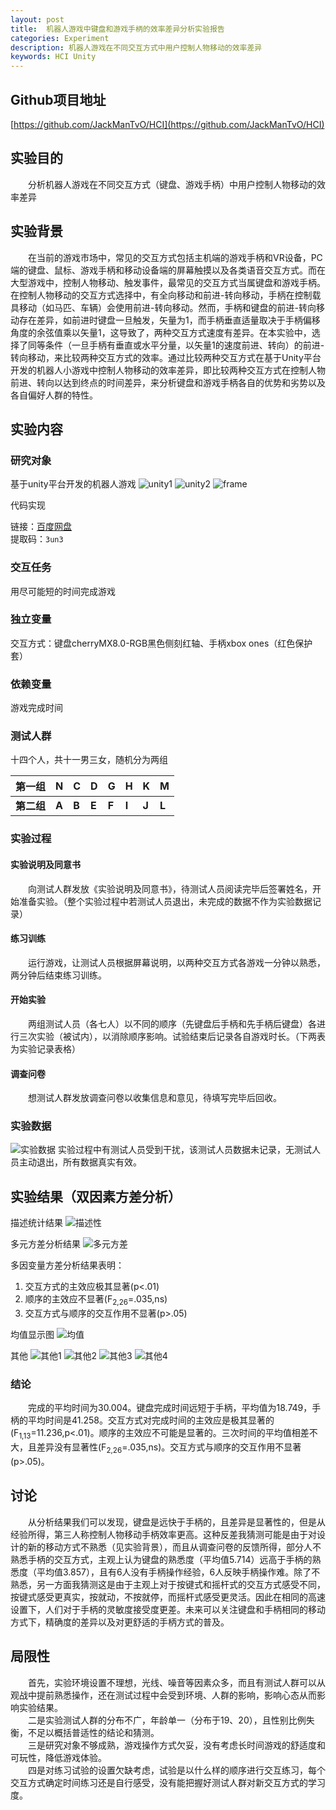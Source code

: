 ```yaml
---
layout: post
title:  机器人游戏中键盘和游戏手柄的效率差异分析实验报告
categories: Experiment
description: 机器人游戏在不同交互方式中用户控制人物移动的效率差异
keywords: HCI Unity
---
```

## Github项目地址

[https://github.com/JackManTvO/HCI](https://github.com/JackManTvO/HCI)

## 实验目的

&emsp;&emsp;分析机器人游戏在不同交互方式（键盘、游戏手柄）中用户控制人物移动的效率差异

## 实验背景

&emsp;&emsp;在当前的游戏市场中，常见的交互方式包括主机端的游戏手柄和VR设备，PC端的键盘、鼠标、游戏手柄和移动设备端的屏幕触摸以及各类语音交互方式。而在大型游戏中，控制人物移动、触发事件，最常见的交互方式当属键盘和游戏手柄。在控制人物移动的交互方式选择中，有全向移动和前进-转向移动，手柄在控制载具移动（如马匹、车辆）会使用前进-转向移动。然而，手柄和键盘的前进-转向移动存在差异，如前进时键盘一旦触发，矢量为1，而手柄垂直适量取决于手柄偏移角度的余弦值乘以矢量1，这导致了，两种交互方式速度有差异。在本实验中，选择了同等条件（一旦手柄有垂直或水平分量，以矢量1的速度前进、转向）的前进-转向移动，来比较两种交互方式的效率。通过比较两种交互方式在基于Unity平台开发的机器人小游戏中控制人物移动的效率差异，即比较两种交互方式在控制人物前进、转向以达到终点的时间差异，来分析键盘和游戏手柄各自的优势和劣势以及各自偏好人群的特性。

## 实验内容

### 研究对象

基于unity平台开发的机器人游戏
![unity1](/images/posts/Experiment/HCI-unity1.png)
![unity2](/images/posts/Experiment/HCI-unity2.png)
![frame](/images/posts/Experiment/HCI-frame.png)

代码实现

链接：[百度网盘](https://pan.baidu.com/s/1m6Ld65ag40Tb-ISB_vNtEA)  
提取码：`3un3`

### 交互任务

用尽可能短的时间完成游戏

### 独立变量

交互方式：键盘cherryMX8.0-RGB黑色侧刻红轴、手柄xbox ones（红色保护套）

### 依赖变量

游戏完成时间

### 测试人群

十四个人，共十一男三女，随机分为两组

|第一组|N|C|D|G|H|K|M|
|-|-|-|-|-|-|-|-|
|**第二组**|**A**|**B**|**E**|**F**|**I**|**J**|**L**|

### 实验过程

#### 实验说明及同意书

&emsp;&emsp;向测试人群发放《实验说明及同意书》，待测试人员阅读完毕后签署姓名，开始准备实验。（整个实验过程中若测试人员退出，未完成的数据不作为实验数据记录）

#### 练习训练

&emsp;&emsp;运行游戏，让测试人员根据屏幕说明，以两种交互方式各游戏一分钟以熟悉，两分钟后结束练习训练。

#### 开始实验

&emsp;&emsp;两组测试人员（各七人）以不同的顺序（先键盘后手柄和先手柄后键盘）各进行三次实验（被试内），以消除顺序影响。试验结束后记录各自游戏时长。（下两表为实验记录表格）

#### 调查问卷

&emsp;&emsp;想测试人群发放调查问卷以收集信息和意见，待填写完毕后回收。

### 实验数据

![实验数据](/images/posts/Experiment/HCI-SPSS.png)
实验过程中有测试人员受到干扰，该测试人员数据未记录，无测试人员主动退出，所有数据真实有效。

## 实验结果（双因素方差分析）

描述统计结果
![描述性](/images/posts/Experiment/HCI-analysis1.png)

多元方差分析结果
![多元方差](/images/posts/Experiment/HCI-analysis2.png)

多因变量方差分析结果表明：

1. 交互方式的主效应极其显著(p<.01)
2. 顺序的主效应不显著(F<sub>2,26</sub>=.035,ns)
3. 交互方式与顺序的交互作用不显著(p>.05)

均值显示图
![均值](/images/posts/Experiment/HCI-analysis3.png)

其他
![其他1](/images/posts/Experiment/HCI-analysis4.png)
![其他2](/images/posts/Experiment/HCI-analysis5.png)
![其他3](/images/posts/Experiment/HCI-analysis6.png)
![其他4](/images/posts/Experiment/HCI-analysis7.png)

### 结论

&emsp;&emsp;完成的平均时间为30.004。键盘完成时间远短于手柄，平均值为18.749，手柄的平均时间是41.258。交互方式对完成时间的主效应是极其显著的(F<sub>1,13</sub>=11.236,p<.01)。顺序的主效应不可能是显著的。三次时间的平均值相差不大，且差异没有显著性(F<sub>2,26</sub>=.035,ns)。交互方式与顺序的交互作用不显著(p>.05)。

## 讨论

&emsp;&emsp;从分析结果我们可以发现，键盘是远快于手柄的，且差异是显著性的，但是从经验所得，第三人称控制人物移动手柄效率更高。这种反差我猜测可能是由于对设计的新的移动方式不熟悉（见实验背景），而且从调查问卷的反馈所得，部分人不熟悉手柄的交互方式，主观上认为键盘的熟悉度（平均值5.714）远高于手柄的熟悉度（平均值3.857），且有6人没有手柄操作经验，6人反映手柄操作难。除了不熟悉，另一方面我猜测这是由于主观上对于按键式和摇杆式的交互方式感受不同，按键式感受更真实，按就动，不按就停，而摇杆式感受更灵活。因此在相同的高速设置下，人们对于手柄的灵敏度接受度更差。未来可以关注键盘和手柄相同的移动方式下，精确度的差异以及对更舒适的手柄方式的普及。

## 局限性

&emsp;&emsp;首先，实验环境设置不理想，光线、噪音等因素众多，而且有测试人群可以从观战中提前熟悉操作，还在测试过程中会受到环境、人群的影响，影响心态从而影响实验结果。  
&emsp;&emsp;二是实验测试人群的分布不广，年龄单一（分布于19、20），且性别比例失衡，不足以概括普适性的结论和猜测。  
&emsp;&emsp;三是研究对象不够成熟，游戏操作方式欠妥，没有考虑长时间游戏的舒适度和可玩性，降低游戏体验。  
&emsp;&emsp;四是对练习试验的设置欠缺考虑，试验是以什么样的顺序进行交互练习，每个交互方式确定时间练习还是自行感受，没有能把握好测试人群对新交互方式的学习度。

